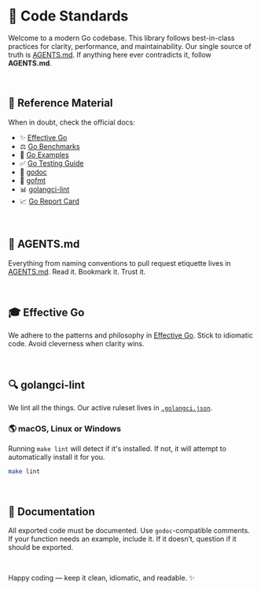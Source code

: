 # 🚀 Code Standards

Welcome to a modern Go codebase. This library follows best-in-class practices for clarity, performance, and maintainability. Our single source of truth is [AGENTS.md](./AGENTS.md). If anything here ever contradicts it, follow **AGENTS.md**.

<br/>

## 📄 Reference Material

When in doubt, check the official docs:

* ✨ [Effective Go](https://golang.org/doc/effective_go.html)
* ⚖️ [Go Benchmarks](https://golang.org/pkg/testing/#hdr-Benchmarks)
* 📖 [Go Examples](https://golang.org/pkg/testing/#hdr-Examples)
* ✅ [Go Testing Guide](https://golang.org/pkg/testing/)
* 📃 [godoc](https://pkg.go.dev/golang.org/x/tools/cmd/godoc)
* 🔧 [gofmt](https://golang.org/cmd/gofmt/)
* 📊 [golangci-lint](https://golangci-lint.run/)
* 📈 [Go Report Card](https://goreportcard.com/)

<br/>

## 🧰 AGENTS.md

Everything from naming conventions to pull request etiquette lives in [AGENTS.md](./AGENTS.md). Read it. Bookmark it. Trust it.

<br/>

## 🎓 Effective Go

We adhere to the patterns and philosophy in [Effective Go](https://golang.org/doc/effective_go.html). Stick to idiomatic code. Avoid cleverness when clarity wins.

<br/>

## 🔍 golangci-lint

We lint all the things. Our active ruleset lives in [`.golangci.json`](../.golangci.json).

### 🌎 macOS, Linux or Windows

Running `make lint` will detect if it's installed. If not, it will attempt to automatically install it for you.

```sh
make lint
```

<br/>

## 📑 Documentation

All exported code must be documented. Use `godoc`-compatible comments. If your function needs an example, include it. If it doesn’t, question if it should be exported.

<br/>

Happy coding — keep it clean, idiomatic, and readable. ✨
